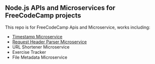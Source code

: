 ## Node.js APIs and Microservices for FreeCodeCamp projects

This repo is for FreeCodeCamp Apis and Microservice, works including:

- [Timestamp Microservice](https://github.com/XuQuan-nikkkki/timestamp.git)
- [Request Header Parser Microservice](https://github.com/XuQuan-nikkkki/headerparser.git)
- URL Shortener Microservice
- Exercise Tracker
- File Metadata Microservice
